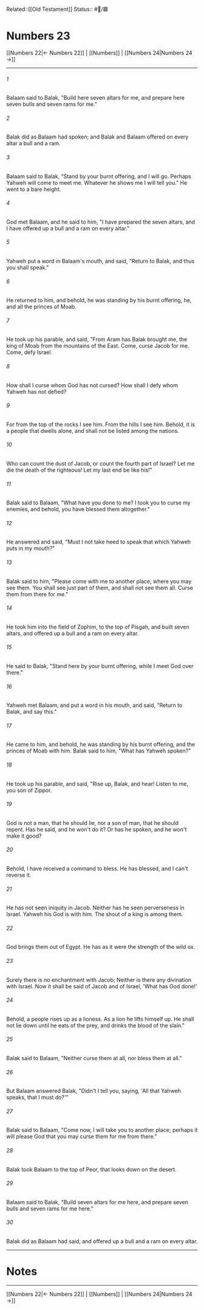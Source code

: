 Related::[[Old Testament]]
Status:: #📖/🟥
# Numbers 23

[[Numbers 22|← Numbers 22]] | [[Numbers]] | [[Numbers 24|Numbers 24 →]]
***



###### 1 
Balaam said to Balak, "Build here seven altars for me, and prepare here seven bulls and seven rams for me." 

###### 2 
Balak did as Balaam had spoken; and Balak and Balaam offered on every altar a bull and a ram. 

###### 3 
Balaam said to Balak, "Stand by your burnt offering, and I will go. Perhaps Yahweh will come to meet me. Whatever he shows me I will tell you." He went to a bare height. 

###### 4 
God met Balaam, and he said to him, "I have prepared the seven altars, and I have offered up a bull and a ram on every altar." 

###### 5 
Yahweh put a word in Balaam's mouth, and said, "Return to Balak, and thus you shall speak." 

###### 6 
He returned to him, and behold, he was standing by his burnt offering, he, and all the princes of Moab. 

###### 7 
He took up his parable, and said, "From Aram has Balak brought me, the king of Moab from the mountains of the East. Come, curse Jacob for me. Come, defy Israel. 

###### 8 
How shall I curse whom God has not cursed? How shall I defy whom Yahweh has not defied? 

###### 9 
For from the top of the rocks I see him. From the hills I see him. Behold, it is a people that dwells alone, and shall not be listed among the nations. 

###### 10 
Who can count the dust of Jacob, or count the fourth part of Israel? Let me die the death of the righteous! Let my last end be like his!" 

###### 11 
Balak said to Balaam, "What have you done to me? I took you to curse my enemies, and behold, you have blessed them altogether." 

###### 12 
He answered and said, "Must I not take heed to speak that which Yahweh puts in my mouth?" 

###### 13 
Balak said to him, "Please come with me to another place, where you may see them. You shall see just part of them, and shall not see them all. Curse them from there for me." 

###### 14 
He took him into the field of Zophim, to the top of Pisgah, and built seven altars, and offered up a bull and a ram on every altar. 

###### 15 
He said to Balak, "Stand here by your burnt offering, while I meet God over there." 

###### 16 
Yahweh met Balaam, and put a word in his mouth, and said, "Return to Balak, and say this." 

###### 17 
He came to him, and behold, he was standing by his burnt offering, and the princes of Moab with him. Balak said to him, "What has Yahweh spoken?" 

###### 18 
He took up his parable, and said, "Rise up, Balak, and hear! Listen to me, you son of Zippor. 

###### 19 
God is not a man, that he should lie, nor a son of man, that he should repent. Has he said, and he won't do it? Or has he spoken, and he won't make it good? 

###### 20 
Behold, I have received a command to bless. He has blessed, and I can't reverse it. 

###### 21 
He has not seen iniquity in Jacob. Neither has he seen perverseness in Israel. Yahweh his God is with him. The shout of a king is among them. 

###### 22 
God brings them out of Egypt. He has as it were the strength of the wild ox. 

###### 23 
Surely there is no enchantment with Jacob; Neither is there any divination with Israel. Now it shall be said of Jacob and of Israel, 'What has God done!' 

###### 24 
Behold, a people rises up as a lioness. As a lion he lifts himself up. He shall not lie down until he eats of the prey, and drinks the blood of the slain." 

###### 25 
Balak said to Balaam, "Neither curse them at all, nor bless them at all." 

###### 26 
But Balaam answered Balak, "Didn't I tell you, saying, 'All that Yahweh speaks, that I must do?'" 

###### 27 
Balak said to Balaam, "Come now, I will take you to another place; perhaps it will please God that you may curse them for me from there." 

###### 28 
Balak took Balaam to the top of Peor, that looks down on the desert. 

###### 29 
Balaam said to Balak, "Build seven altars for me here, and prepare seven bulls and seven rams for me here." 

###### 30 
Balak did as Balaam had said, and offered up a bull and a ram on every altar.

---
# Notes


***
[[Numbers 22|← Numbers 22]] | [[Numbers]] | [[Numbers 24|Numbers 24 →]]
